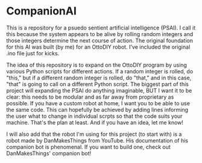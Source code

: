 # CompanionAI
This is a repository for a psuedo sentient artificial intelligence (PSAI). I call it this because the system appears to be alive by rolling random integers and those integers determine the next course of action. The original foundation for this AI was built (by me) for an OttoDIY robot. I've included the original .ino file just for kicks.

The idea of this repository is to expand on the OttoDIY program by using various Python scripts for different actions. If a random integer is rolled, do "this," but if a different random integer is rolled, do "that," and in this case, "that" is going to call on a different Python script. The biggest part of this project will expanding the PSAI do anything imaginable, BUT I want it to be clear: this needs to be modular and as far away from proprietary as possible. If you have a custom robot at home, I want you to be able to use the same code. This can hopefully be achieved by adding lines informing the user what to change in individual scrpts so that the code suits your machine. That's the plan at least. And if you have an idea, let me know!

I will also add that the robot I'm using for this project (to start with) is a robot made by DanMakesThings from YouTube. His documentation of his companion bot is phenomenal. If you want to build one, check out DanMakesThings' companion bot!
